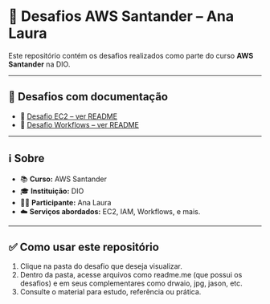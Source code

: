 # 🚀 Desafios AWS Santander – Ana Laura

Este repositório contém os desafios realizados como parte do curso **AWS Santander** na DIO.

---

## 📂 Desafios com documentação

- 📘 [Desafio EC2 – ver README](./Desafio%20EC2/README.md)
- 📘 [Desafio Workflows – ver README](./Desafio%20Workflows/README.md)

---

## ℹ️ Sobre

- 📚 **Curso:** AWS Santander  
- 🎓 **Instituição:** DIO
- 👩‍💻 **Participante:** Ana Laura  
- ☁️ **Serviços abordados:** EC2, IAM, Workflows, e mais.

---

## ✅ Como usar este repositório

1. Clique na pasta do desafio que deseja visualizar.
2. Dentro da pasta, acesse arquivos como readme.me (que possui os desafios) e em seus complementares como drwaio, jpg, jason, etc.
3. Consulte o material para estudo, referência ou prática.
